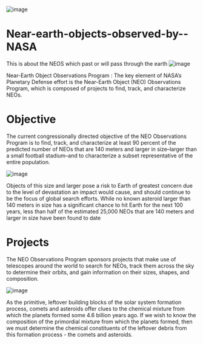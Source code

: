 ![image](https://user-images.githubusercontent.com/112232080/210731720-22b9d083-0599-4ced-8237-4b44c0ec9229.png)

# Near-earth-objects-observed-by--NASA  


This is about the NEOS which past or will pass through the earth
![image](https://user-images.githubusercontent.com/112232080/210731831-96bcc4ff-19b1-46a2-81a5-9414913aa226.png)


Near-Earth Object Observations Program :
The key element of NASA’s Planetary Defense effort is the Near-Earth Object (NEO) Observations Program, which is composed of projects to find, track, and characterize NEOs.

# Objective
The current congressionally directed objective of the NEO Observations Program is to find, track, and characterize at least 90 percent of the predicted number of NEOs that are 140 meters and larger in size–larger than a small football stadium–and to characterize a subset representative of the entire population.

![image](https://user-images.githubusercontent.com/112232080/210732200-b39e58a7-d32d-47fc-bbf2-a21401a1a818.png)


Objects of this size and larger pose a risk to Earth of greatest concern due to the level of devastation an impact would cause, and should continue to be the focus of global search efforts. While no known asteroid larger than 140 meters in size has a significant chance to hit Earth for the next 100 years, less than half of the estimated 25,000 NEOs that are 140 meters and larger in size have been found to date

# Projects
The NEO Observations Program sponsors projects that make use of telescopes around the world to search for NEOs, track them across the sky to determine their orbits, and gain information on their sizes, shapes, and composition.

![image](https://user-images.githubusercontent.com/112232080/210732475-cbd23b8f-accc-4832-aee1-b03f68ddc018.png)

As the primitive, leftover building blocks of the solar system formation process, comets and asteroids offer clues to the chemical mixture from which the planets formed some 4.6 billion years ago. If we wish to know the composition of the primordial mixture from which the planets formed, then we must determine the chemical constituents of the leftover debris from this formation process - the comets and asteroids.
